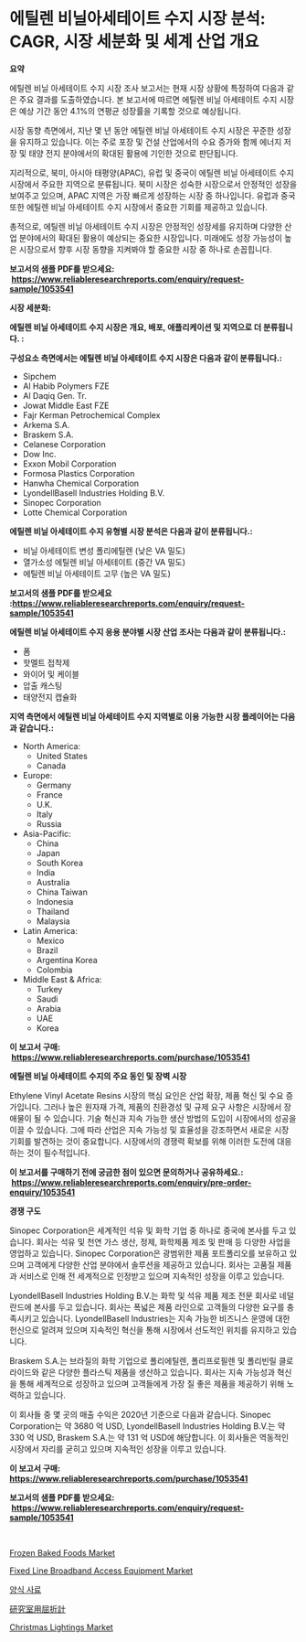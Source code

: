 <p><h1>에틸렌 비닐아세테이트 수지 시장 분석: CAGR, 시장 세분화 및 세계 산업 개요</h1></p><p><strong>요약</strong></p>
<p><p>에틸렌 비닐 아세테이트 수지 시장 조사 보고서는 현재 시장 상황에 특정하여 다음과 같은 주요 결과를 도출하였습니다. 본 보고서에 따르면 에틸렌 비닐 아세테이트 수지 시장은 예상 기간 동안 4.1%의 연평균 성장률을 기록할 것으로 예상됩니다.</p><p>시장 동향 측면에서, 지난 몇 년 동안 에틸렌 비닐 아세테이트 수지 시장은 꾸준한 성장을 유지하고 있습니다. 이는 주로 포장 및 건설 산업에서의 수요 증가와 함께 에너지 저장 및 태양 전지 분야에서의 확대된 활용에 기인한 것으로 판단됩니다.</p><p>지리적으로, 북미, 아시아 태평양(APAC), 유럽 및 중국이 에틸렌 비닐 아세테이트 수지 시장에서 주요한 지역으로 분류됩니다. 북미 시장은 성숙한 시장으로서 안정적인 성장을 보여주고 있으며, APAC 지역은 가장 빠르게 성장하는 시장 중 하나입니다. 유럽과 중국 또한 에틸렌 비닐 아세테이트 수지 시장에서 중요한 기회를 제공하고 있습니다.</p><p>총적으로, 에틸렌 비닐 아세테이트 수지 시장은 안정적인 성장세를 유지하며 다양한 산업 분야에서의 확대된 활용이 예상되는 중요한 시장입니다. 미래에도 성장 가능성이 높은 시장으로서 향후 시장 동향을 지켜봐야 할 중요한 시장 중 하나로 손꼽힙니다.</p></p>
<p><strong>보고서의 샘플 PDF를 받으세요: &nbsp;<a href="https://www.reliableresearchreports.com/enquiry/request-sample/1053541">https://www.reliableresearchreports.com/enquiry/request-sample/1053541</a></strong></p>
<p><strong>시장 세분화:</strong></p>
<p><strong> 에틸렌 비닐 아세테이트 수지 시장은 개요, 배포, 애플리케이션 및 지역으로 더 분류됩니다. :</strong></p>
<p><strong>구성요소 측면에서는 에틸렌 비닐 아세테이트 수지 시장은 다음과 같이 분류됩니다.:</strong></p>
<p><ul><li>Sipchem</li><li>Al Habib Polymers FZE</li><li>Al Daqiq Gen. Tr.</li><li>Jowat Middle East FZE</li><li>Fajr Kerman Petrochemical Complex</li><li>Arkema S.A.</li><li>Braskem S.A.</li><li>Celanese Corporation</li><li>Dow Inc.</li><li>Exxon Mobil Corporation</li><li>Formosa Plastics Corporation</li><li>Hanwha Chemical Corporation</li><li>LyondellBasell Industries Holding B.V.</li><li>Sinopec Corporation</li><li>Lotte Chemical Corporation</li></ul></p>
<p><strong> 에틸렌 비닐 아세테이트 수지 유형별 시장 분석은 다음과 같이 분류됩니다.:</strong></p>
<p><ul><li>비닐 아세테이트 변성 폴리에틸렌 (낮은 VA 밀도)</li><li>열가소성 에틸렌 비닐 아세테이트 (중간 VA 밀도)</li><li>에틸렌 비닐 아세테이트 고무 (높은 VA 밀도)</li></ul></p>
<p><strong>보고서의 샘플 PDF를 받으세요 :<a href="https://www.reliableresearchreports.com/enquiry/request-sample/1053541">https://www.reliableresearchreports.com/enquiry/request-sample/1053541</a></strong></p>
<p><strong> 에틸렌 비닐 아세테이트 수지 응용 분야별 시장 산업 조사는 다음과 같이 분류됩니다.:</strong></p>
<p><ul><li>폼</li><li>핫멜트 접착제</li><li>와이어 및 케이블</li><li>압출 캐스팅</li><li>태양전지 캡슐화</li></ul></p>
<p><strong>지역 측면에서 에틸렌 비닐 아세테이트 수지 지역별로 이용 가능한 시장 플레이어는 다음과 같습니다.:</strong></p>
<p><ul>
    <li>
        North America:
        <ul>
            <li>United States</li>
            <li>Canada</li>
        </ul>
    </li>
    <li>
        Europe:
        <ul>
            <li>Germany</li>
            <li>France</li>
            <li>U.K.</li>
            <li>Italy</li>
            <li>Russia</li>
        </ul>
    </li>
    <li>
        Asia-Pacific:
        <ul>
            <li>China</li>
            <li>Japan</li>
            <li>South Korea</li>
            <li>India</li>
            <li>Australia</li>
            <li>China Taiwan</li>
            <li>Indonesia</li>
            <li>Thailand</li>
            <li>Malaysia</li>
        </ul>
    </li>
    <li>
        Latin America:
        <ul>
            <li>Mexico</li>
            <li>Brazil</li>
            <li>Argentina Korea</li>
            <li>Colombia</li>
        </ul>
    </li>
    <li>
        Middle East & Africa:
        <ul>
            <li>Turkey</li>
            <li>Saudi</li>
            <li>Arabia</li>
            <li>UAE</li>
            <li>Korea</li>
        </ul>
    </li>
    </ul></p>
<p><strong>이 보고서 구매: &nbsp;<a href="https://www.reliableresearchreports.com/purchase/1053541">https://www.reliableresearchreports.com/purchase/1053541</a></strong></p>
<p><strong>에틸렌 비닐 아세테이트 수지의 주요 동인 및 장벽 시장</strong></p>
<p><p>Ethylene Vinyl Acetate Resins 시장의 핵심 요인은 산업 확장, 제품 혁신 및 수요 증가입니다. 그러나 높은 원자재 가격, 제품의 친환경성 및 규제 요구 사항은 시장에서 장애물이 될 수 있습니다. 기술 혁신과 지속 가능한 생산 방법의 도입이 시장에서의 성공을 이끌 수 있습니다. 그에 따라 산업은 지속 가능성 및 효율성을 강조하면서 새로운 시장 기회를 발견하는 것이 중요합니다. 시장에서의 경쟁력 확보를 위해 이러한 도전에 대응하는 것이 필수적입니다.</p></p>
<p><strong>이 보고서를 구매하기 전에 궁금한 점이 있으면 문의하거나 공유하세요.: &nbsp;<a href="https://www.reliableresearchreports.com/enquiry/pre-order-enquiry/1053541">https://www.reliableresearchreports.com/enquiry/pre-order-enquiry/1053541</a></strong></p>
<p><strong>경쟁 구도</strong></p>
<p><p>Sinopec Corporation은 세계적인 석유 및 화학 기업 중 하나로 중국에 본사를 두고 있습니다. 회사는 석유 및 천연 가스 생산, 정제, 화학제품 제조 및 판매 등 다양한 사업을 영업하고 있습니다. Sinopec Corporation은 광범위한 제품 포트폴리오를 보유하고 있으며 고객에게 다양한 산업 분야에서 솔루션을 제공하고 있습니다. 회사는 고품질 제품과 서비스로 인해 전 세계적으로 인정받고 있으며 지속적인 성장을 이루고 있습니다.</p><p>LyondellBasell Industries Holding B.V.는 화학 및 석유 제품 제조 전문 회사로 네덜란드에 본사를 두고 있습니다. 회사는 폭넓은 제품 라인으로 고객들의 다양한 요구를 충족시키고 있습니다. LyondellBasell Industries는 지속 가능한 비즈니스 운영에 대한 헌신으로 알려져 있으며 지속적인 혁신을 통해 시장에서 선도적인 위치를 유지하고 있습니다.</p><p>Braskem S.A.는 브라질의 화학 기업으로 폴리에틸렌, 폴리프로필렌 및 폴리빈릴 클로라이드와 같은 다양한 플라스틱 제품을 생산하고 있습니다. 회사는 지속 가능성과 혁신을 통해 세계적으로 성장하고 있으며 고객들에게 가장 질 좋은 제품을 제공하기 위해 노력하고 있습니다.</p><p>이 회사들 중 몇 곳의 매출 수익은 2020년 기준으로 다음과 같습니다. Sinopec Corporation는 약 3680 억 USD, LyondellBasell Industries Holding B.V.는 약 330 억 USD, Braskem S.A.는 약 131 억 USD에 해당합니다. 이 회사들은 역동적인 시장에서 자리를 굳히고 있으며 지속적인 성장을 이루고 있습니다.</p></p>
<p><strong>이 보고서 구매: &nbsp; <a href="https://www.reliableresearchreports.com/purchase/1053541">https://www.reliableresearchreports.com/purchase/1053541</a></strong></p>
<p><strong>보고서의 샘플 PDF를 받으세요: &nbsp;<a href="https://www.reliableresearchreports.com/enquiry/request-sample/1053541">https://www.reliableresearchreports.com/enquiry/request-sample/1053541</a></strong><strong></strong></p>
<p>&nbsp;</p>
<p><p><a href="https://issuu.com/reportprime-2/docs/frozen-baked-foods-market-size-2030.pptx">Frozen Baked Foods Market</a></p><p><a href="https://issuu.com/reportprime-2/docs/fixed-line-broadband-access-equipment-market-size-">Fixed Line Broadband Access Equipment Market</a></p><p><a href="https://github.com/vss5505pa7z1p/Market-Research-Report-List-1/blob/main/85865394329.md">양식 사료</a></p><p><a href="https://github.com/vhemk0794148/Market-Research-Report-List-1/blob/main/51727154816.md">研究室用屈折計</a></p><p><a href="https://github.com/sofayahoo2023/Market-Research-Report-List-3/blob/main/christmas-lightings-market.md">Christmas Lightings Market</a></p></p>